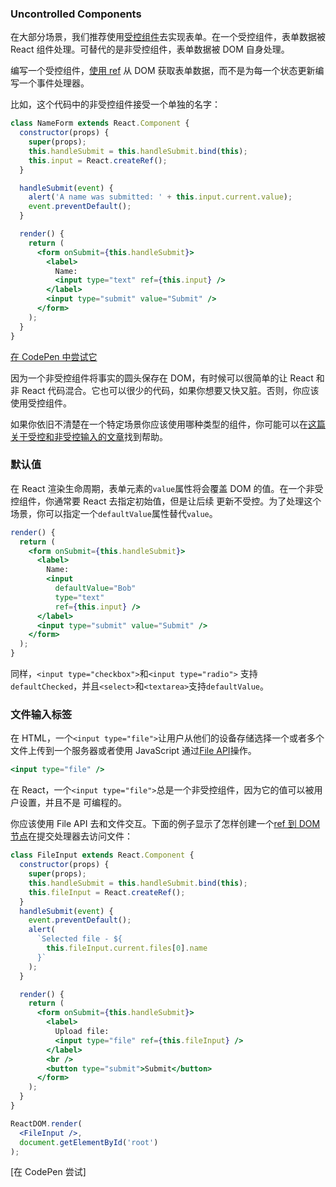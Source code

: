 ### Uncontrolled Components

在大部分场景，我们推荐使用[受控组件]()去实现表单。在一个受控组件，表单数据被 React 组件处理。可替代的是非受控组件，表单数据被 DOM 自身处理。

编写一个受控组件，[使用 ref]() 从 DOM 获取表单数据，而不是为每一个状态更新编写一个事件处理器。

比如，这个代码中的非受控组件接受一个单独的名字：
```jsx harmony
class NameForm extends React.Component {
  constructor(props) {
    super(props);
    this.handleSubmit = this.handleSubmit.bind(this);
    this.input = React.createRef();
  }

  handleSubmit(event) {
    alert('A name was submitted: ' + this.input.current.value);
    event.preventDefault();
  }

  render() {
    return (
      <form onSubmit={this.handleSubmit}>
        <label>
          Name:
          <input type="text" ref={this.input} />
        </label>
        <input type="submit" value="Submit" />
      </form>
    );
  }
}
```
[在 CodePen 中尝试它]()

因为一个非受控组件将事实的圆头保存在 DOM，有时候可以很简单的让 React 和 非 React 代码混合。它也可以很少的代码，如果你想要又快又脏。否则，你应该使用受控组件。

如果你依旧不清楚在一个特定场景你应该使用哪种类型的组件，你可能可以在[这篇关于受控和非受控输入的文章]()找到帮助。


### 默认值
在 React 渲染生命周期，表单元素的`value`属性将会覆盖 DOM 的值。在一个非受控组件，你通常要 React 去指定初始值，但是让后续 更新不受控。为了处理这个场景，你可以指定一个`defaultValue`属性替代`value`。
```jsx harmony
render() {
  return (
    <form onSubmit={this.handleSubmit}>
      <label>
        Name:
        <input
          defaultValue="Bob"
          type="text"
          ref={this.input} />
      </label>
      <input type="submit" value="Submit" />
    </form>
  );
}
```
同样，`<input type="checkbox">`和`<input type="radio">` 支持`defaultChecked`，并且`<select>`和`<textarea>`支持`defaultValue`。

### 文件输入标签
在 HTML，一个`<input type="file">`让用户从他们的设备存储选择一个或者多个文件上传到一个服务器或者使用 JavaScript 通过[File API]()操作。
```jsx harmony
<input type="file" />
```
在 React，一个`<input type="file">`总是一个非受控组件，因为它的值可以被用户设置，并且不是 可编程的。

你应该使用 File API 去和文件交互。下面的例子显示了怎样创建一个[ref 到 DOM 节点]()在提交处理器去访问文件：
```jsx harmony
class FileInput extends React.Component {
  constructor(props) {
    super(props);
    this.handleSubmit = this.handleSubmit.bind(this);
    this.fileInput = React.createRef();
  }
  handleSubmit(event) {
    event.preventDefault();
    alert(
      `Selected file - ${
        this.fileInput.current.files[0].name
      }`
    );
  }

  render() {
    return (
      <form onSubmit={this.handleSubmit}>
        <label>
          Upload file:
          <input type="file" ref={this.fileInput} />
        </label>
        <br />
        <button type="submit">Submit</button>
      </form>
    );
  }
}

ReactDOM.render(
  <FileInput />,
  document.getElementById('root')
);
```
[在 CodePen 尝试]








